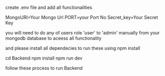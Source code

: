 create .env file and add all functionalities

MongoURI=Your Mongo Url
PORT=your Port No
Secret_key=Your Secret Key



you will need to do any of users  role 'user' to 'admin' manually from your mongodb database to aceess all functionality

and please install all dependecies to run these using npm install  

cd Backend
npm install
npm run dev


follow these process to run Backend
